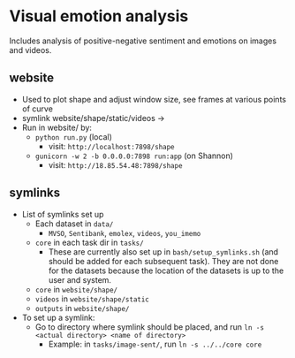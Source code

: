 # Visual emotion analysis
Includes analysis of positive-negative sentiment and emotions on images and videos.

## website
- Used to plot shape and adjust window size, see frames at various points of curve
- symlink website/shape/static/videos -> <videos path>
- Run in website/ by:
    * `python run.py` (local)
        * visit: `http://localhost:7898/shape`
    * `gunicorn -w 2 -b 0.0.0.0:7898 run:app` (on Shannon)
        * visit: `http://18.85.54.48:7898/shape`

## symlinks
- List of symlinks set up
    * Each dataset in `data/`
        * `MVSO`, `Sentibank`, `emolex`, `videos`, `you_imemo`
    * `core` in each task dir in `tasks/`
        * These are currently also set up in `bash/setup_symlinks.sh` (and should be added for each subsequent task). They are not done for the datasets because the location of the datasets is up to the user and system.
    * `core` in `website/shape/`
    * `videos` in `website/shape/static`
    * `outputs` in `website/shape/`
- To set up a symlink:
    * Go to directory where symlink should be placed, and run `ln -s <actual directory> <name of directory>`
        * Example: in `tasks/image-sent/`, run `ln -s ../../core core`